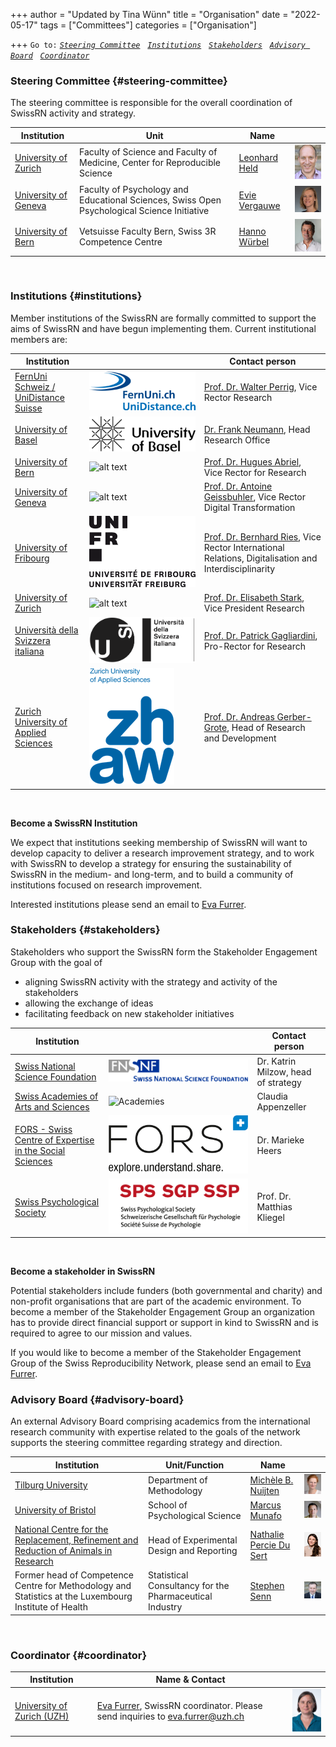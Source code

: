 +++
author = "Updated by Tina Wünn"
title = "Organisation"
date = "2022-05-17"
tags = ["Committees"]
categories = ["Organisation"]

+++
`Go to:` [*`Steering Committee`*](#steering-committee)    &nbsp; [*`Institutions`*](#institutions)    &nbsp; [*`Stakeholders`*](#stakeholders)    &nbsp; [*`Advisory Board`*](#advisory-board)    &nbsp; [*`Coordinator`*](#coordinator)

### Steering Committee {#steering-committee}
The steering committee is responsible for the overall coordination of SwissRN activity and strategy.

Institution | Unit |   Name   |  |
--------------|---|-------------|---|
[University of Zurich](https://www.uzh.ch/en.html)|Faculty of Science and Faculty of Medicine, Center for Reproducible Science| [Leonhard Held](https://www.ebpi.uzh.ch/en/aboutus/departments/biostatistics/teambiostats/held.html) |![Leonhard Held](./../img/pic_LeonhardHeld.jpg)  |
[University of Geneva](https://unige.ch)| Faculty of Psychology and Educational Sciences, Swiss Open Psychological Science Initiative | [Evie Vergauwe](https://neurocenter-unige.ch/research-groups/evie-vergauwe/) | ![Evie Vergauwe](./../img/pic_EvieVergauwe.jpg)  |
[University of Bern](https://www.unibe.ch/index_eng.html)| Vetsuisse Faculty Bern, Swiss 3R Competence Centre| [Hanno W&uuml;rbel](https://www.tierschutz.vetsuisse.unibe.ch/about_us/personnel/prof_dr_wuerbel_hanno/index_eng.html) |![Hanno W&uuml;rbel](./../img/pic_HannoWuerbel.jpg)  |

&nbsp; 


### Institutions  {#institutions}  
Member institutions of the SwissRN are formally committed to support the aims of SwissRN and have begun implementing them. Current institutional members are:


Institution |  | Contact person
--------|------ |------
[FernUni Schweiz / UniDistance Suisse](https://fernuni.ch/)| ![alt text](./../img/Logo_kurz_bi_small.jpg "FernUni Schweiz / UniDistance Suisse") | [Prof. Dr. Walter Perrig](https://fernuni.ch/ueber-uns/organisation/direktion/), Vice Rector Research |
[University of Basel](https://www.unibas.ch) | ![alt text](./../img/UniBas_Logo_EN_Schwarz_RGB_65.jpg "University of Basel") | [Dr. Frank Neumann](https://www.unibas.ch/en/University/Administration-Services/Vice-President-for-Research/Research-Office.html), Head Research Office |
[University of Bern](https://www.unibe.ch) | ![alt text](./../img/logo_unibern.png "University of Bern") |     [Prof. Dr. Hugues Abriel](https://www.unibe.ch/university/organization/executive_board_and_central_administration/vice_rectorate_research/prof_dr_abriel_hugues/index_eng.html), Vice Rector for Research  |
[University of Geneva](https://www.unige.ch) | ![alt text](./../img/logo_unige.png "University of Geneva") |[Prof. Dr. Antoine Geissbuhler](https://www.unige.ch/rectorat/en/home/vice-recteur-antoine-geissbuhler/), Vice Rector Digital Transformation  |
[University of Fribourg](https://www.unifr.ch) | ![alt text](./../img/UNF_Logo_100pr_pos.png "University of Fribourg") |[Prof. Dr. Bernhard Ries](https://www.unifr.ch/uni/fr/organisation/direction/relations-internationales/ries.html), Vice Rector  International Relations, Digitalisation and Interdisciplinarity  |
[University of Zurich](https://www.uzh.ch) | ![alt text](./../img/logo_uzh.png "University of Zurich") | [Prof. Dr. Elisabeth Stark](https://www.research.uzh.ch/de/vp/prorektorin_forschung.html), Vice President Research |
[Università della Svizzera italiana](https://www.usi.ch)  | ![alt text](./../img/usi-logo.png "Università della Svizzera italiana") |[Prof. Dr. Patrick Gagliardini](https://www.usi.ch/en/university/organisation/structure/rectorate), Pro-Rector for Research |
[Zurich University of Applied Sciences](https://www.zhaw.ch/en/university/) | ![alt text](./../img/zhaw_rgb_byline_e.png "ZHAW") |[Prof. Dr. Andreas Gerber-Grote](https://www.zhaw.ch/en/about-us/person/gerd/), Head of Research and Development |


&nbsp;  

**Become a SwissRN Institution**

We expect that institutions seeking membership of SwissRN will want to develop capacity to deliver a research improvement strategy, and to work with SwissRN to develop a strategy for ensuring the sustainability of SwissRN in the medium- and long-term, and to build a community of institutions focused on research improvement.

Interested institutions please send an email to [Eva Furrer](mailto:eva.furrer@uzh.ch).

### Stakeholders  {#stakeholders}  
Stakeholders who support the SwissRN form the Stakeholder Engagement Group with the goal of

* aligning SwissRN activity with the strategy and activity of the stakeholders
* allowing the exchange of ideas
* facilitating feedback on new stakeholder initiatives
&nbsp;

Institution |  | Contact person |
--------------|-------------|---|
[Swiss National Science Foundation](http://www.snf.ch/en/Pages/default.aspx/)| ![SNSF](./../img/stakeholder_snf.png "SNF") | Dr. Katrin Milzow, head of strategy |
[Swiss Academies of Arts and Sciences](https://akademien-schweiz.ch/en)| ![Academies](./../img/stakeholder_swissacademies.png "Academies") | Claudia Appenzeller  |
[FORS - Swiss Centre of Expertise in the Social Sciences](https://www.forscenter.ch)| ![FORS](./../img/forslogo.png "FORS") | Dr. Marieke Heers |
[Swiss Psychological Society](https://www.swisspsychologicalsociety.ch/)| ![SSP-SGP](./../img/SPS_SGP_SSP_Logo_rgb-01.png "SSP-SGP") |Prof. Dr. Matthias Kliegel |
&nbsp;  

**Become a stakeholder in SwissRN**

Potential stakeholders include funders (both governmental and charity) and non-profit organisations that are part of the academic environment. To become a member of the Stakeholder Engagement Group an organization has to provide direct financial support or support in kind to SwissRN and is required to agree to our mission and values.

If you would like to become a member of the Stakeholder Engagement Group of the Swiss Reproducibility Network, please send an email to [Eva Furrer](mailto:eva.furrer@uzh.ch).

### Advisory Board {#advisory-board}
An external Advisory Board comprising academics from the international research community with expertise related to the goals of the network supports the steering committee regarding strategy and direction.

Institution| Unit/Function | Name |  |
--------------|---|-------------|---|
[Tilburg University](https://www.tilburguniversity.edu)| Department of Methodology | [Mich&egrave;le B. Nuijten](https://mbnuijten.com) |![Mich??le B. Nuijten](./../img/pic_MicheleBNuijten.jpg)  |
[University of Bristol](https://www.bristol.ac.uk)| School of Psychological Science | [Marcus Munafo](http://www.bristol.ac.uk/expsych/people/marcus-r-munafo/) |![Marcus Munafo](./../img/pic_MarcusMunafo.jpg)  |
[National Centre for the Replacement, Refinement and Reduction of Animals in Research](https://www.nc3rs.org.uk/)|  Head of Experimental Design and Reporting | [Nathalie Percie Du Sert](https://www.nc3rs.org.uk/dr-nathalie-percie-du-sert) |![Nathalie Percie Du Sert](./../img/pic_Nathalie_PercieDuSert.jpg)  |
Former head of Competence Centre for Methodology and Statistics at the Luxembourg Institute of Health | Statistical Consultancy for the Pharmaceutical Industry | [Stephen Senn](https://twitter.com/stephensenn) |![Stephen Senn](./../img/pic_StephenSenn.jpg)  |

&nbsp;


### Coordinator {#coordinator}
Institution|   Name & Contact   |  |
--------------|---|-------------|
[University of Zurich (UZH)](https://www.uzh.ch/en.html) | [Eva Furrer](https://www.ebpi.uzh.ch/en/aboutus/departments/biostatistics/teambiostats/furrer.html), SwissRN coordinator. Please send inquiries to [eva.furrer@uzh.ch](mailto:eva.furrer@uzh.ch) |![Eva Furrer](./../img/pic_EvaFurrer.jpg)  |
